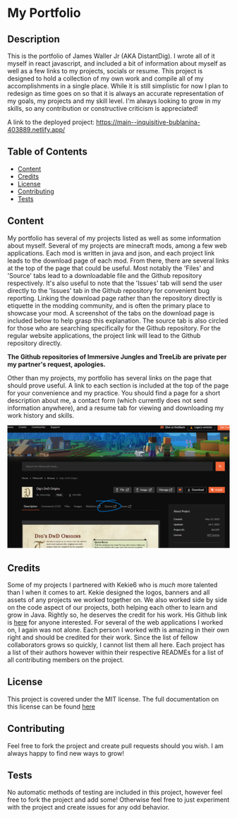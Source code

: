 # My Portfolio

## Description

This is the portfolio of James Waller Jr (AKA DistantDig). I wrote all of it myself in react javascript, and included a bit of information about myself as well as a few links to my projects, socials or resume. This project is designed to hold a collection of my own work and compile all of my accomplishments in a single place. While it is still simplistic for now I plan to redesign as time goes on so that it is always an accurate representation of my goals, my projects and my skill level. I'm always looking to grow in my skills, so any contribution or constructive criticism is appreciated!

A link to the deployed project: https://main--inquisitive-bublanina-403889.netlify.app/

## Table of Contents

- [Content](#content)
- [Credits](#credits)
- [License](#license)
- [Contributing](#contributing)
- [Tests](#tests)

## Content

My portfolio has several of my projects listed as well as some information about myself. Several of my projects are minecraft mods, among a few web applications. Each mod is written in java and json, and each project link leads to the download page of each mod. From there, there are several links at the top of the page that could be useful. Most notably the 'Files' and 'Source' tabs lead to a downloadable file and the Github repository respectively. It's also useful to note that the 'Issues' tab will send the user directly to the 'Issues' tab in the Github repository for convenient bug reporting. Linking the download page rather than the repository directly is etiquette in the modding community, and is often the primary place to showcase your mod. A screenshot of the tabs on the download page is included below to help grasp this explanation. The source tab is also circled for those who are searching specifically for the Github repository. For the regular website applications, the project link will lead to the Github repository directly.

**The Github repositories of Immersive Jungles and TreeLib are private per my partner's request, apologies.**

Other than my projects, my portfolio has several links on the page that should prove useful. A link to each section is included at the top of the page for your convenience and my practice. You should find a page for a short description about me, a contact form (which currently does not send information anywhere), and a resume tab for viewing and downloading my work history and skills.

![Screenshot of Dig's DnD Origins download page with 'Source' tab circled](/assets/images/guide_to_github.png)

## Credits

Some of my projects I partnered with Kekie6 who is *much* more talented than I when it comes to art. Kekie designed the logos, banners and all assets of any projects we worked together on. We also worked side by side on the code aspect of our projects, both helping each other to learn and grow in Java. Rightly so, he deserves the credit for his work. His Github link is [here](https://github.com/Kekie6) for anyone interested. For several of the web applications I worked on, I again was not alone. Each person I worked with is amazing in their own right and should be credited for their work. Since the list of fellow collaborators grows so quickly, I cannot list them all here. Each project has a list of their authors however within their respective READMEs for a list of all contributing members on the project.

## License

This project is covered under the MIT license. The full documentation on this license can be found [here](https://opensource.org/licenses/MIT)

## Contributing

Feel free to fork the project and create pull requests should you wish. I am always happy to find new ways to grow!

## Tests

No automatic methods of testing are included in this project, however feel free to fork the project and add some! Otherwise feel free to just experiment with the project and create issues for any odd behavior.